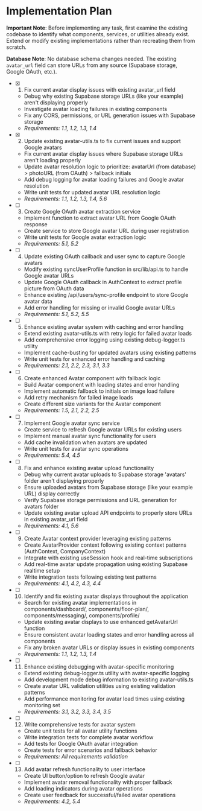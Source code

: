 # Implementation Plan

**Important Note**: Before implementing any task, first examine the existing codebase to identify what components, services, or utilities already exist. Extend or modify existing implementations rather than recreating them from scratch.

**Database Note**: No database schema changes needed. The existing `avatar_url` field can store URLs from any source (Supabase storage, Google OAuth, etc.).

- [x] 1. Fix current avatar display issues with existing avatar_url field
  - Debug why existing Supabase storage URLs (like your example) aren't displaying properly
  - Investigate avatar loading failures in existing components
  - Fix any CORS, permissions, or URL generation issues with Supabase storage
  - _Requirements: 1.1, 1.2, 1.3, 1.4_

- [x] 2. Update existing avatar-utils.ts to fix current issues and support Google avatars







  - Fix current avatar display issues where Supabase storage URLs aren't loading properly
  - Update avatar resolution logic to prioritize: avatarUrl (from database) > photoURL (from OAuth) > fallback initials
  - Add debug logging for avatar loading failures and Google avatar resolution
  - Write unit tests for updated avatar URL resolution logic
  - _Requirements: 1.1, 1.2, 1.3, 1.4, 5.6_

- [ ] 3. Create Google OAuth avatar extraction service
  - Implement function to extract avatar URL from Google OAuth response
  - Create service to store Google avatar URL during user registration
  - Write unit tests for Google avatar extraction logic
  - _Requirements: 5.1, 5.2_

- [ ] 4. Update existing OAuth callback and user sync to capture Google avatars
  - Modify existing syncUserProfile function in src/lib/api.ts to handle Google avatar URLs
  - Update Google OAuth callback in AuthContext to extract profile picture from OAuth data
  - Enhance existing /api/users/sync-profile endpoint to store Google avatar data
  - Add error handling for missing or invalid Google avatar URLs
  - _Requirements: 5.1, 5.2, 5.5_

- [ ] 5. Enhance existing avatar system with caching and error handling
  - Extend existing avatar-utils.ts with retry logic for failed avatar loads
  - Add comprehensive error logging using existing debug-logger.ts utility
  - Implement cache-busting for updated avatars using existing patterns
  - Write unit tests for enhanced error handling and caching
  - _Requirements: 2.1, 2.2, 2.3, 3.1, 3.3_

- [ ] 6. Create enhanced Avatar component with fallback logic
  - Build Avatar component with loading states and error handling
  - Implement automatic fallback to initials on image load failure
  - Add retry mechanism for failed image loads
  - Create different size variants for the Avatar component
  - _Requirements: 1.5, 2.1, 2.2, 2.5_

- [ ] 7. Implement Google avatar sync service
  - Create service to refresh Google avatar URLs for existing users
  - Implement manual avatar sync functionality for users
  - Add cache invalidation when avatars are updated
  - Write unit tests for avatar sync operations
  - _Requirements: 5.4, 4.5_

- [ ] 8. Fix and enhance existing avatar upload functionality
  - Debug why current avatar uploads to Supabase storage 'avatars' folder aren't displaying properly
  - Ensure uploaded avatars from Supabase storage (like your example URL) display correctly
  - Verify Supabase storage permissions and URL generation for avatars folder
  - Update existing avatar upload API endpoints to properly store URLs in existing avatar_url field
  - _Requirements: 4.1, 5.6_

- [ ] 9. Create Avatar context provider leveraging existing patterns
  - Create AvatarProvider context following existing context patterns (AuthContext, CompanyContext)
  - Integrate with existing useSession hook and real-time subscriptions
  - Add real-time avatar update propagation using existing Supabase realtime setup
  - Write integration tests following existing test patterns
  - _Requirements: 4.1, 4.2, 4.3, 4.4_

- [ ] 10. Identify and fix existing avatar displays throughout the application
  - Search for existing avatar implementations in components/dashboard/, components/floor-plan/, components/messaging/, components/profile/
  - Update existing avatar displays to use enhanced getAvatarUrl function
  - Ensure consistent avatar loading states and error handling across all components
  - Fix any broken avatar URLs or display issues in existing components
  - _Requirements: 1.1, 1.2, 1.3, 1.4_

- [ ] 11. Enhance existing debugging with avatar-specific monitoring
  - Extend existing debug-logger.ts utility with avatar-specific logging
  - Add development mode debug information to existing avatar-utils.ts
  - Create avatar URL validation utilities using existing validation patterns
  - Add performance monitoring for avatar load times using existing monitoring set
  - _Requirements: 3.1, 3.2, 3.3, 3.4, 3.5_

- [ ] 12. Write comprehensive tests for avatar system
  - Create unit tests for all avatar utility functions
  - Write integration tests for complete avatar workflow
  - Add tests for Google OAuth avatar integration
  - Create tests for error scenarios and fallback behavior
  - _Requirements: All requirements validation_

- [ ] 13. Add avatar refresh functionality to user interface
  - Create UI button/option to refresh Google avatar
  - Implement avatar removal functionality with proper fallback
  - Add loading indicators during avatar operations
  - Create user feedback for successful/failed avatar operations
  - _Requirements: 4.2, 5.4_